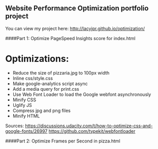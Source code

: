 ## Website Performance Optimization portfolio project

You can view my project here: http://lacyjpr.github.io/optimization/

####Part 1: Optimize PageSpeed Insights score for index.html

# Optimizations:
* Reduce the size of pizzaria.jpg to 100px width
* Inline css/style.css
* Make google-analytics script async
* Add a media query for print.css
* Use Web Font Loader to load the Google webfont asynchronously
* Minify CSS
* Uglify JS
* Compress jpg and png files
* Minify HTML

Sources:
https://discussions.udacity.com/t/how-to-optimize-css-and-google-fonts/26997
https://github.com/typekit/webfontloader


####Part 2: Optimize Frames per Second in pizza.html






